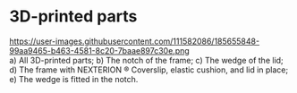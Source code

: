 # 3D-printed parts
https://user-images.githubusercontent.com/111582086/185655848-99aa9465-b463-4581-8c20-7baae897c30e.png  
a) All 3D-printed parts; b) The notch of the frame; c) The wedge of the lid; d) The frame with NEXTERION ® Coverslip, elastic cushion, and lid in place; e) The wedge is fitted in the notch.
